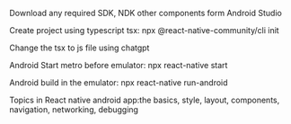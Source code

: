 Download any required SDK, NDK other components form Android Studio

Create project using typescript tsx:
npx @react-native-community/cli init

Change the tsx to js file using chatgpt

Android Start metro before emulator:
npx react-native start    

Android build in the emulator:
npx react-native run-android

Topics in React native android app:the basics, style, layout, components, navigation, networking, debugging